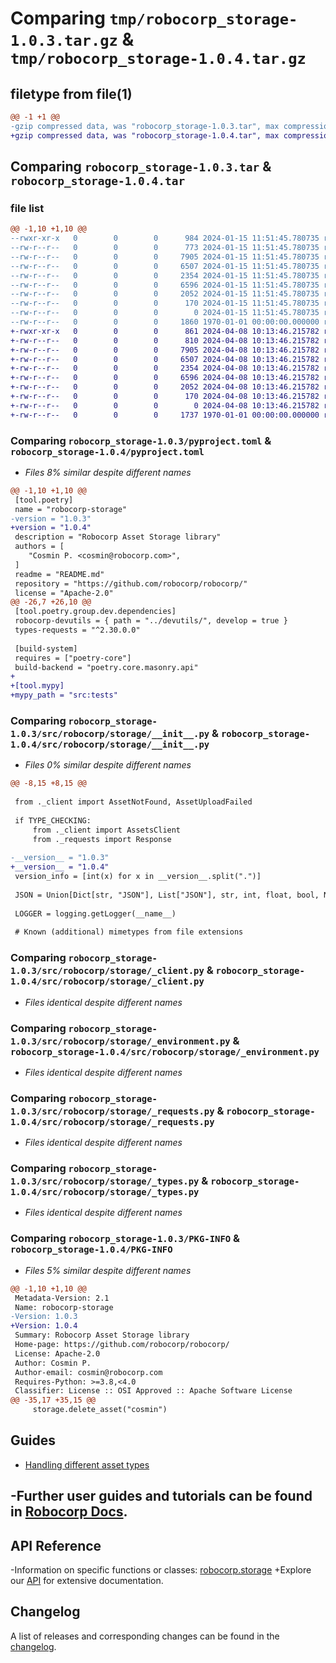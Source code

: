 # Comparing `tmp/robocorp_storage-1.0.3.tar.gz` & `tmp/robocorp_storage-1.0.4.tar.gz`

## filetype from file(1)

```diff
@@ -1 +1 @@
-gzip compressed data, was "robocorp_storage-1.0.3.tar", max compression
+gzip compressed data, was "robocorp_storage-1.0.4.tar", max compression
```

## Comparing `robocorp_storage-1.0.3.tar` & `robocorp_storage-1.0.4.tar`

### file list

```diff
@@ -1,10 +1,10 @@
--rwxr-xr-x   0        0        0      984 2024-01-15 11:51:45.780735 robocorp_storage-1.0.3/README.md
--rw-r--r--   0        0        0      773 2024-01-15 11:51:45.780735 robocorp_storage-1.0.3/pyproject.toml
--rw-r--r--   0        0        0     7905 2024-01-15 11:51:45.780735 robocorp_storage-1.0.3/src/robocorp/storage/__init__.py
--rw-r--r--   0        0        0     6507 2024-01-15 11:51:45.780735 robocorp_storage-1.0.3/src/robocorp/storage/_client.py
--rw-r--r--   0        0        0     2354 2024-01-15 11:51:45.780735 robocorp_storage-1.0.3/src/robocorp/storage/_environment.py
--rw-r--r--   0        0        0     6596 2024-01-15 11:51:45.780735 robocorp_storage-1.0.3/src/robocorp/storage/_requests.py
--rw-r--r--   0        0        0     2052 2024-01-15 11:51:45.780735 robocorp_storage-1.0.3/src/robocorp/storage/_types.py
--rw-r--r--   0        0        0      170 2024-01-15 11:51:45.780735 robocorp_storage-1.0.3/src/robocorp/storage/_utils.py
--rw-r--r--   0        0        0        0 2024-01-15 11:51:45.780735 robocorp_storage-1.0.3/src/robocorp/storage/py.typed
--rw-r--r--   0        0        0     1860 1970-01-01 00:00:00.000000 robocorp_storage-1.0.3/PKG-INFO
+-rwxr-xr-x   0        0        0      861 2024-04-08 10:13:46.215782 robocorp_storage-1.0.4/README.md
+-rw-r--r--   0        0        0      810 2024-04-08 10:13:46.215782 robocorp_storage-1.0.4/pyproject.toml
+-rw-r--r--   0        0        0     7905 2024-04-08 10:13:46.215782 robocorp_storage-1.0.4/src/robocorp/storage/__init__.py
+-rw-r--r--   0        0        0     6507 2024-04-08 10:13:46.215782 robocorp_storage-1.0.4/src/robocorp/storage/_client.py
+-rw-r--r--   0        0        0     2354 2024-04-08 10:13:46.215782 robocorp_storage-1.0.4/src/robocorp/storage/_environment.py
+-rw-r--r--   0        0        0     6596 2024-04-08 10:13:46.215782 robocorp_storage-1.0.4/src/robocorp/storage/_requests.py
+-rw-r--r--   0        0        0     2052 2024-04-08 10:13:46.215782 robocorp_storage-1.0.4/src/robocorp/storage/_types.py
+-rw-r--r--   0        0        0      170 2024-04-08 10:13:46.215782 robocorp_storage-1.0.4/src/robocorp/storage/_utils.py
+-rw-r--r--   0        0        0        0 2024-04-08 10:13:46.215782 robocorp_storage-1.0.4/src/robocorp/storage/py.typed
+-rw-r--r--   0        0        0     1737 1970-01-01 00:00:00.000000 robocorp_storage-1.0.4/PKG-INFO
```

### Comparing `robocorp_storage-1.0.3/pyproject.toml` & `robocorp_storage-1.0.4/pyproject.toml`

 * *Files 8% similar despite different names*

```diff
@@ -1,10 +1,10 @@
 [tool.poetry]
 name = "robocorp-storage"
-version = "1.0.3"
+version = "1.0.4"
 description = "Robocorp Asset Storage library"
 authors = [
 	"Cosmin P. <cosmin@robocorp.com>",
 ]
 readme = "README.md"
 repository = "https://github.com/robocorp/robocorp/"
 license = "Apache-2.0"
@@ -26,7 +26,10 @@
 [tool.poetry.group.dev.dependencies]
 robocorp-devutils = { path = "../devutils/", develop = true }
 types-requests = "^2.30.0.0"
 
 [build-system]
 requires = ["poetry-core"]
 build-backend = "poetry.core.masonry.api"
+
+[tool.mypy]
+mypy_path = "src:tests"
```

### Comparing `robocorp_storage-1.0.3/src/robocorp/storage/__init__.py` & `robocorp_storage-1.0.4/src/robocorp/storage/__init__.py`

 * *Files 0% similar despite different names*

```diff
@@ -8,15 +8,15 @@
 
 from ._client import AssetNotFound, AssetUploadFailed
 
 if TYPE_CHECKING:
     from ._client import AssetsClient
     from ._requests import Response
 
-__version__ = "1.0.3"
+__version__ = "1.0.4"
 version_info = [int(x) for x in __version__.split(".")]
 
 JSON = Union[Dict[str, "JSON"], List["JSON"], str, int, float, bool, None]
 
 LOGGER = logging.getLogger(__name__)
 
 # Known (additional) mimetypes from file extensions
```

### Comparing `robocorp_storage-1.0.3/src/robocorp/storage/_client.py` & `robocorp_storage-1.0.4/src/robocorp/storage/_client.py`

 * *Files identical despite different names*

### Comparing `robocorp_storage-1.0.3/src/robocorp/storage/_environment.py` & `robocorp_storage-1.0.4/src/robocorp/storage/_environment.py`

 * *Files identical despite different names*

### Comparing `robocorp_storage-1.0.3/src/robocorp/storage/_requests.py` & `robocorp_storage-1.0.4/src/robocorp/storage/_requests.py`

 * *Files identical despite different names*

### Comparing `robocorp_storage-1.0.3/src/robocorp/storage/_types.py` & `robocorp_storage-1.0.4/src/robocorp/storage/_types.py`

 * *Files identical despite different names*

### Comparing `robocorp_storage-1.0.3/PKG-INFO` & `robocorp_storage-1.0.4/PKG-INFO`

 * *Files 5% similar despite different names*

```diff
@@ -1,10 +1,10 @@
 Metadata-Version: 2.1
 Name: robocorp-storage
-Version: 1.0.3
+Version: 1.0.4
 Summary: Robocorp Asset Storage library
 Home-page: https://github.com/robocorp/robocorp/
 License: Apache-2.0
 Author: Cosmin P.
 Author-email: cosmin@robocorp.com
 Requires-Python: >=3.8,<4.0
 Classifier: License :: OSI Approved :: Apache Software License
@@ -35,17 +35,15 @@
     storage.delete_asset("cosmin")
 ```
 
 ## Guides
 
 - [Handling different asset types](https://github.com/robocorp/robocorp/blob/master/storage/docs/guides/00-asset-types.md)
 
-Further user guides and tutorials can be found in [Robocorp Docs](https://robocorp.com/docs).
-
 ## API Reference
 
-Information on specific functions or classes: [robocorp.storage](https://github.com/robocorp/robocorp/blob/master/storage/docs/api/robocorp.storage.md)
+Explore our [API](https://github.com/robocorp/robocorp/blob/master/storage/docs/api/README.md) for extensive documentation.
 
 ## Changelog
 
 A list of releases and corresponding changes can be found in the [changelog](https://github.com/robocorp/robocorp/blob/master/storage/docs/CHANGELOG.md).
```

